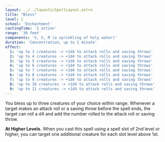```yaml
---
layout: ../../layouts/SpellLayout.astro
title: "Bless"
level: 1
school: 'Enchantment'
castingTime: '1 action'
range: '30 feet'
components: 'V, S, M (a sprinkling of holy water)'
duration: 'Concentration, up to 1 minute'
effect: 
  1: 'up to 3 creatures -> +1d4 to attack rolls and saving throws'
  2: 'up to 4 creatures -> +1d4 to attack rolls and saving throws'
  3: 'up to 5 creatures -> +1d4 to attack rolls and saving throws'
  4: 'up to 6 creatures -> +1d4 to attack rolls and saving throws'
  5: 'up to 7 creatures -> +1d4 to attack rolls and saving throws'
  6: 'up to 8 creatures -> +1d4 to attack rolls and saving throws'
  7: 'up to 9 creatures -> +1d4 to attack rolls and saving throws'
  8: 'up to 10 creatures -> +1d4 to attack rolls and saving throws'
  9: 'up to 11 creatures -> +1d4 to attack rolls and saving throws'
---
```


You bless up to three creatures of your choice within range. Whenever a target makes an attack roll or a saving throw before the spell ends, the target can roll a d4 and add the number rolled to the attack roll or saving throw.

**At Higher Levels.** When you cast this spell using a spell slot of 2nd level or higher, you can target one additional creature for each slot level above 1st.